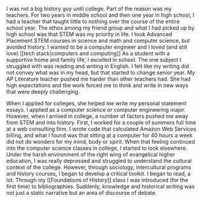 I was not a big history guy until college. Part of the reason was my teachers. For two years in middle school and then one year in high school, I had a teacher that taught little to nothing over the course of the entire school year. The ethos among my friend group and what I had picked up by high school was that STEM was my priority in life. I took Advanced Placement STEM courses in science and math and computer science, but avoided history. I wanted to be a computer engineer and I loved (and still love) [[tech stack|computers and computing]] As a student with a supportive home and family life, I excelled in school. The one subject I struggled with was reading and writing in English. I felt like my writing did not convey what was in my head, but that started to change senior year. My AP Literature teacher pushed me harder than other teachers had. She had high expectations and the work forced me to think and write in new ways that were deeply challenging. 

When I applied for colleges, she helped me write my personal statement essays. I applied as a computer science or computer engineering major. However, when I arrived in college, a number of factors pushed me away from STEM and into history. First, I worked for a couple of summers full time at a web consulting firm. I wrote code that calculated Amazon Web Services billing, and what I found was that sitting at a computer for 40 hours a week did not do wonders for my mind, body or spirit. When that feeling continued into the computer science classes in college, I started to look elsewhere. Under the harsh environment of the right wing of evangelical higher education, I was really depressed and struggled to understand the cultural context of the college. However, through sociology, intercultural programs and history courses, I began to develop a critical toolkit. I began to read, a lot. Through my [[Foundations of History]] class I was introduced (for the first time) to bibliographies. Suddenly, knowledge and historical writing was not just a static narrative but an area of discourse of debate. 